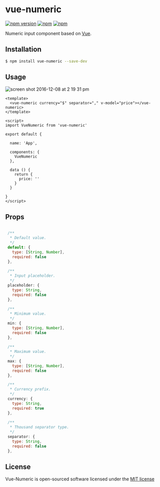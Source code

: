 # vue-numeric

[![npm version](https://badge.fury.io/js/vue-numeric.svg)](https://badge.fury.io/js/vue-numeric)
[![npm](https://img.shields.io/npm/dt/vue-numeric.svg)](https://www.npmjs.com/package/vue-numeric)
[![npm](https://img.shields.io/npm/l/vue-numeric.svg)](http://opensource.org/licenses/MIT)

Numeric input component based on [Vue](https://vuejs.org/).

## Installation

```sh
$ npm install vue-numeric --save-dev
```


## Usage

![screen shot 2016-12-08 at 2 19 31 pm](https://cloud.githubusercontent.com/assets/15880638/21001265/f2322438-bd51-11e6-8985-f31a45702484.png)


```vue
<template>
  <vue-numeric currency="$" separator="," v-model="price"></vue-numeric>
</template>

<script>
import VueNumeric from 'vue-numeric'

export default {

  name: 'App',

  components: {
    VueNumeric
  },

  data () {
    return {
      price: ''
    }
  }

}
</script>

```

## Props
```js

 /**
  * Default value.
  */
 default: {
   type: [String, Number],
   required: false
 },
 
 /**
  * Input placeholder.
  */
 placeholder: {
   type: String,
   required: false
 },
 
 /**
  * Minimum value.
  */
 min: {
   type: [String, Number],
   required: false
 },
 
 /**
  * Maximum value.
  */
 max: {
   type: [String, Number],
   required: false
 },

 /**
  * Currency prefix.
  */
 currency: {
   type: String,
   required: true
 },
 
 /**
  * Thousand separator type.
  */
 separator: {
   type: String,
   required: false
 },

```

## License

Vue-Numeric is open-sourced software licensed under the [MIT license](http://opensource.org/licenses/MIT)

